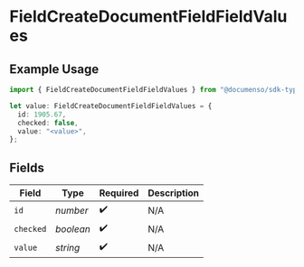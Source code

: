 # FieldCreateDocumentFieldFieldValues

## Example Usage

```typescript
import { FieldCreateDocumentFieldFieldValues } from "@documenso/sdk-typescript/models/operations";

let value: FieldCreateDocumentFieldFieldValues = {
  id: 1905.67,
  checked: false,
  value: "<value>",
};
```

## Fields

| Field              | Type               | Required           | Description        |
| ------------------ | ------------------ | ------------------ | ------------------ |
| `id`               | *number*           | :heavy_check_mark: | N/A                |
| `checked`          | *boolean*          | :heavy_check_mark: | N/A                |
| `value`            | *string*           | :heavy_check_mark: | N/A                |